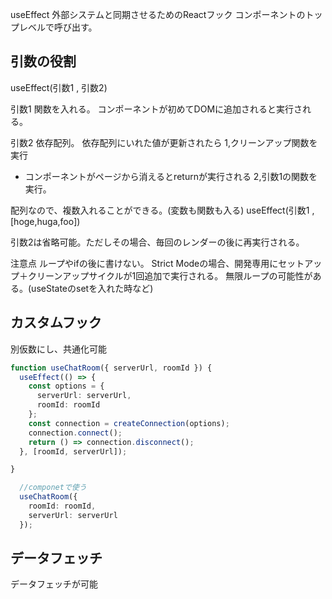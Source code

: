 useEffect 
外部システムと同期させるためのReactフック
コンポーネントのトップレベルで呼び出す。


## 引数の役割

useEffect(引数1 , 引数2)

引数1
関数を入れる。
コンポーネントが初めてDOMに追加されると実行される。

引数2
依存配列。
依存配列にいれた値が更新されたら
1,クリーンアップ関数を実行
  - コンポーネントがページから消えるとreturnが実行される
2,引数1の関数を実行。

配列なので、複数入れることができる。(変数も関数も入る)
useEffect(引数1 , [hoge,huga,foo])

引数2は省略可能。ただしその場合、毎回のレンダーの後に再実行される。

注意点
ループやifの後に書けない。
Strict Modeの場合、開発専用にセットアップ＋クリーンアップサイクルが1回追加で実行される。
無限ループの可能性がある。(useStateのsetを入れた時など)

## カスタムフック

別仮数にし、共通化可能

```ts
function useChatRoom({ serverUrl, roomId }) {
  useEffect(() => {
    const options = {
      serverUrl: serverUrl,
      roomId: roomId
    };
    const connection = createConnection(options);
    connection.connect();
    return () => connection.disconnect();
  }, [roomId, serverUrl]);

}

  //componetで使う
  useChatRoom({
    roomId: roomId,
    serverUrl: serverUrl
  });
```

## データフェッチ

データフェッチが可能